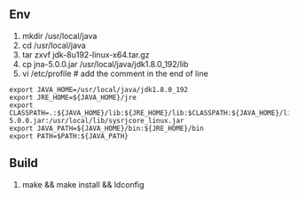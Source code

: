 
## Env
1. mkdir /usr/local/java
2. cd /usr/local/java
3. tar zxvf jdk-8u192-linux-x64.tar.gz
4. cp jna-5.0.0.jar /usr/local/java/jdk1.8.0_192/lib
5. vi /etc/profile    # add the comment in the end of line
```
export JAVA_HOME=/usr/local/java/jdk1.8.0_192
export JRE_HOME=${JAVA_HOME}/jre
export CLASSPATH=.:${JAVA_HOME}/lib:${JRE_HOME}/lib:$CLASSPATH:${JAVA_HOME}/lib/jna-5.0.0.jar:/usr/local/lib/sysrjcore_linux.jar
export JAVA_PATH=${JAVA_HOME}/bin:${JRE_HOME}/bin
export PATH=$PATH:${JAVA_PATH}
```

## Build
1. make && make install && ldconfig



